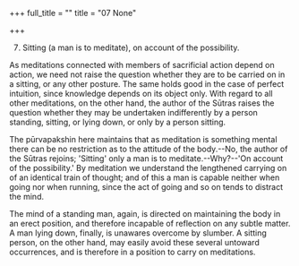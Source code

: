 +++
full_title = ""
title = "07 None"

+++


7. Sitting (a man is to meditate), on account of the possibility.

As meditations connected with members of sacrificial action depend on action, we need not raise the question whether they are to be carried on in a sitting, or any other posture. The same holds good in the case of perfect intuition, since knowledge depends on its object only. With regard to all other meditations, on the other hand, the author of the Sūtras raises the question whether they may be undertaken indifferently by a person standing, sitting, or lying down, or only by a person sitting.

The pūrvapakshin here maintains that as meditation is something mental there can be no restriction as to the attitude of the body.--No, the author of the Sūtras rejoins; 'Sitting' only a man is to meditate.--Why?--'On account of the possibility.' By meditation we understand the lengthened carrying on of an identical train of thought; and of this a man is capable neither when going nor when running, since the act of going and so on tends to distract the mind.

 The mind of a standing man, again, is directed on maintaining the body in an erect position, and therefore incapable of reflection on any subtle matter. A man lying down, finally, is unawares overcome by slumber. A sitting person, on the other hand, may easily avoid these several untoward occurrences, and is therefore in a position to carry on meditations.


